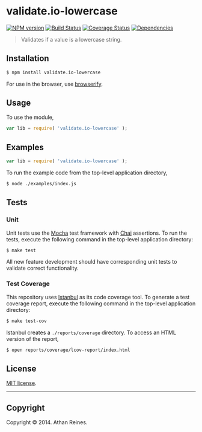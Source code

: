 validate.io-lowercase
===
[![NPM version][npm-image]][npm-url] [![Build Status][travis-image]][travis-url] [![Coverage Status][coveralls-image]][coveralls-url] [![Dependencies][dependencies-image]][dependencies-url]

> Validates if a value is a lowercase string.


## Installation

``` bash
$ npm install validate.io-lowercase
```

For use in the browser, use [browserify](https://github.com/substack/node-browserify).


## Usage

To use the module,

``` javascript
var lib = require( 'validate.io-lowercase' );
```


## Examples

``` javascript
var lib = require( 'validate.io-lowercase' );
```

To run the example code from the top-level application directory,

``` bash
$ node ./examples/index.js
```


## Tests

### Unit

Unit tests use the [Mocha](http://visionmedia.github.io/mocha) test framework with [Chai](http://chaijs.com) assertions. To run the tests, execute the following command in the top-level application directory:

``` bash
$ make test
```

All new feature development should have corresponding unit tests to validate correct functionality.


### Test Coverage

This repository uses [Istanbul](https://github.com/gotwarlost/istanbul) as its code coverage tool. To generate a test coverage report, execute the following command in the top-level application directory:

``` bash
$ make test-cov
```

Istanbul creates a `./reports/coverage` directory. To access an HTML version of the report,

``` bash
$ open reports/coverage/lcov-report/index.html
```


## License

[MIT license](http://opensource.org/licenses/MIT). 


---
## Copyright

Copyright &copy; 2014. Athan Reines.


[npm-image]: http://img.shields.io/npm/v/validate.io-lowercase.svg
[npm-url]: https://npmjs.org/package/validate.io-lowercase

[travis-image]: http://img.shields.io/travis/validate-io/lowercase/master.svg
[travis-url]: https://travis-ci.org/validate-io/lowercase

[coveralls-image]: https://img.shields.io/coveralls/validate-io/lowercase/master.svg
[coveralls-url]: https://coveralls.io/r/validate-io/lowercase?branch=master

[dependencies-image]: http://img.shields.io/david/validate-io/lowercase.svg
[dependencies-url]: https://david-dm.org/validate-io/lowercase

[dev-dependencies-image]: http://img.shields.io/david/dev/validate-io/lowercase.svg
[dev-dependencies-url]: https://david-dm.org/dev/validate-io/lowercase

[github-issues-image]: http://img.shields.io/github/issues/validate-io/lowercase.svg
[github-issues-url]: https://github.com/validate-io/lowercase/issues